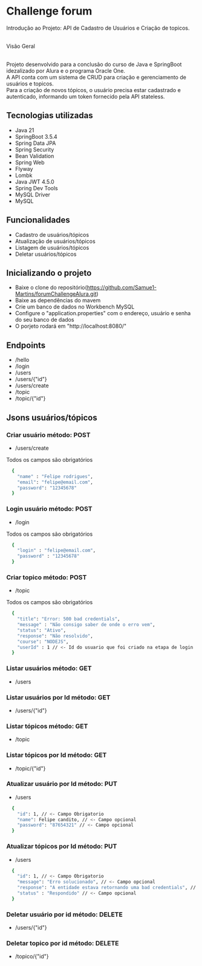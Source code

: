 # Challenge forum 

Introdução ao Projeto: API de Cadastro de Usuários e Criação de topicos.<br><br>

Visão Geral <br><br>

Projeto desenvolvido para a conclusão do curso de Java e SpringBoot idezalizado por Alura e o programa Oracle One. <br>
A API conta com um sistema de CRUD para criação e gerenciamento de usuários e topicos. <br>
Para a criação de novos tópicos, o usuário precisa estar cadastrado e autenticado, informando um token fornecido pela API stateless.

## Tecnologias utilizadas

  - Java 21
  - SpringBoot 3.5.4
  - Spring Data JPA
  - Spring Security
  - Bean Validation
  - Spring Web
  - Flyway
  - Lombk
  - Java JWT 4.5.0
  - Spring Dev Tools
  - MySQL Driver
  - MySQL 

## Funcionalidades

  - Cadastro de usuários/tópicos
  - Atualização de usuários/tópicos
  - Listagem de usuários/tópicos
  - Deletar usuários/tópicos

## Inicializando o projeto

  - Baixe o clone do repositório(https://github.com/Samue1-Martins/forumChallengeAlura.git)<br>
  - Baixe as dependências do mavem
  - Crie um banco de dados no Workbench MySQL
  - Configure o "application.properties" com o endereço, usuário e senha do seu banco de dados
  - O porjeto rodará em "http://localhost:8080/"

## Endpoints

  - /hello
  - /login
  - /users
  - /users/{"id"}
  - /users/create
  - /topic
  - /topic/{"id"}

## Jsons usuários/tópicos
  
  ### Criar usuário método: POST
  
  - /users/create

Todos os campos são obrigatórios
  
```bash
  {
    "name" : "Felipe rodrigues",
    "email": "felipe@email.com",
    "password": "12345678"  
  }

```
### Login usuário método: POST
  
  - /login

Todos os campos são obrigatórios
```bash
  {
    "login" : "felipe@email.com",
    "password" : "12345678"
  }
```

### Criar topico método: POST

  - /topic

Todos os campos são obrigatórios

```bash
  {
    "title": "Error: 500 bad credentials",
    "message" : "Não consigo saber de onde o erro vem",
    "status": "Ativo",
    "response": "Não resolvido",
    "course": "NODEJS",
    "userId" : 1 // <- Id do usuario que foi criado na etapa de login
  }
```


### Listar usuários método: GET

- /users

### Listar usuários por Id método: GET

- /users/{"id"}

### Listar tópicos método: GET

  - /topic

### Listar tópicos por Id método: GET

  - /topic/{"id"}

### Atualizar usuário por Id método: PUT
  
  - /users
    
```bash
  {
    "id": 1, // <- Campo Obrigatorio
    "name": Felipe candito, // <- Campo opcional
    "password": "87654321" // <- Campo opcional
  }

```
### Atualizar tópicos por Id método: PUT
  
  - /users
    
```bash
  {
    "id": 1, // <- Campo Obrigatorio
    "message": "Erro solucionado", // <- Campo opcional
    "response": "A entidade estava retornando uma bad credentials", // <- Campo opcional
    "status" : "Respondido" // <- Campo opcional
  }

```
### Deletar usuário por id método: DELETE

  - /users/{"id"}

### Deletar topico por id método: DELETE

  - /topico/{"id"}












































